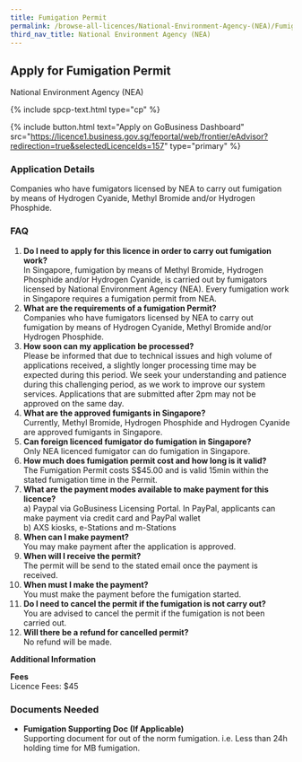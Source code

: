 ```yaml
---
title: Fumigation Permit
permalink: /browse-all-licences/National-Environment-Agency-(NEA)/Fumigation-Permit
third_nav_title: National Environment Agency (NEA)
---
```


## Apply for Fumigation Permit

National Environment Agency (NEA)

{% include spcp-text.html type="cp" %}

{% include button.html text="Apply on GoBusiness Dashboard" src="https://licence1.business.gov.sg/feportal/web/frontier/eAdvisor?redirection=true&selectedLicenceIds=157" type="primary" %}

<H3>Application Details</H3>

<p>Companies who have fumigators licensed by NEA to carry out fumigation by means of Hydrogen Cyanide, Methyl Bromide and/or Hydrogen Phosphide.</p>
<h3>FAQ</h3>
<ol>
<li><strong>Do I need to apply for this licence in order to carry out fumigation work?</strong><br />In Singapore, fumigation by means of Methyl Bromide, Hydrogen Phosphide and/or Hydrogen Cyanide, is carried out by fumigators licensed by National Environment Agency (NEA). Every fumigation work in Singapore requires a fumigation permit from NEA.</li>
<li><strong>What are the requirements of a fumigation Permit?</strong><br />Companies who have fumigators licensed by NEA to carry out fumigation by means of Hydrogen Cyanide, Methyl Bromide and/or Hydrogen Phosphide.</li>
<li><strong>How soon can my application be processed?</strong><br />Please be informed that due to technical issues and high volume of applications received, a slightly longer processing time may be expected during this period. We seek your understanding and patience during this challenging period, as we work to improve our system services. Applications that are submitted after 2pm may not be approved on the same day.</li>
<li><strong>What are the approved fumigants in Singapore?</strong><br />Currently, Methyl Bromide, Hydrogen Phosphide and Hydrogen Cyanide are approved fumigants in Singapore.</li>
<li><strong>Can foreign licenced fumigator do fumigation in Singapore?</strong><br />Only NEA licenced fumigator can do fumigation in Singapore.</li>
<li><strong>How much does fumigation permit cost and how long is it valid?</strong><br />The Fumigation Permit costs S$45.00 and is valid 15min within the stated fumigation time in the Permit.</li>
<li><strong>What are the payment modes available to make payment for this licence?</strong><br />a) Paypal via GoBusiness Licensing Portal. In PayPal, applicants can make payment via credit card and PayPal wallet<br />b) AXS kiosks, e-Stations and m-Stations</li>
<li><strong>When can I make payment?</strong><br />You may make payment after the application is approved.</li>
<li><strong>When will I receive the permit?</strong><br />The permit will be send to the stated email once the payment is received.</li>
<li><strong>When must I make the payment?</strong><br />You must make the payment before the fumigation started.</li>
<li><strong> Do I need to cancel the permit if the fumigation is not carry out?</strong><br />You are advised to cancel the permit if the fumigation is not been carried out.</li>
<li><strong>Will there be a refund for cancelled permit?</strong><br />No refund will be made.</li>
</ol>

<strong>Additional Information</strong>

<p><strong>Fees</strong><br />Licence Fees: $45</p>

<H3>Documents Needed</H3>

<ul>
<li><strong>Fumigation Supporting Doc (If Applicable)</strong><br />Supporting document for out of the norm fumigation. i.e. Less than 24h holding time for MB fumigation.</li>
</ul>

